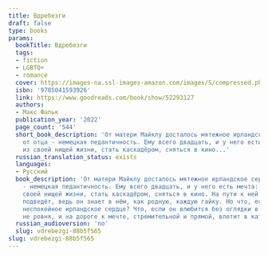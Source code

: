 ```yaml
---
title: Вдребезги
draft: false
type: books
params:
  bookTitle: Вдребезги
  tags:
  - fiction
  - LGBTQ+
  - romance
  cover: https://images-na.ssl-images-amazon.com/images/S/compressed.photo.goodreads.com/books/1631313710i/52293127.jpg
  isbn: '9785041593926'
  link: https://www.goodreads.com/book/show/52293127
  authors:
  - Макс Фальк
  publication_year: '2022'
  page_count: '544'
  short_book_description: 'От матери Майклу досталось мятежное ирландское сердце,
    от отца - немецкая педантичность. Ему всего двадцать, и у него есть мечта: вырваться
    из своей нищей жизни, стать каскадёром, сняться в кино...'
  russian_translation_status: exists
  languages:
  - Русский
  book_description: 'От матери Майклу досталось мятежное ирландское сердце, от отца
    - немецкая педантичность. Ему всего двадцать, и у него есть мечта: вырваться из
    своей нищей жизни, стать каскадёром, сняться в кино. На пути к ней мотоцикл не
    подведёт, ведь он знает в нём, как родную, каждую гайку. Но что, если подведёт
    неспокойное ирландское сердце? Что, если он влюбится без оглядки в того, кто ему
    не ровня, и на дороге к мечте, стремительной и прямой, влетит в катастрофу?'
  russian_audioversion: 'no'
  slug: vdrebezgi-88b5f565
slug: vdrebezgi-88b5f565
---
```

